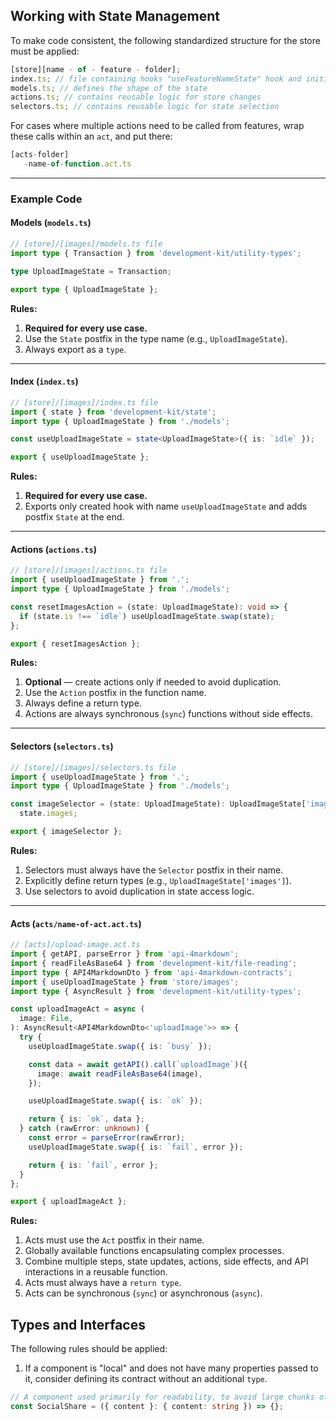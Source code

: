 ## Working with State Management

To make code consistent, the following standardized structure for the store must be applied:

```typescript
[store][name - of - feature - folder];
index.ts; // file containing hooks "useFeatureNameState" hook and initialization logic
models.ts; // defines the shape of the state
actions.ts; // contains reusable logic for store changes
selectors.ts; // contains reusable logic for state selection
```

For cases where multiple actions need to be called from features, wrap these calls within an `act`, and put there:

```typescript
[acts-folder]
   -name-of-function.act.ts
```

---

### Example Code

#### Models (`models.ts`)

```typescript
// [store]/[images]/models.ts file
import type { Transaction } from 'development-kit/utility-types';

type UploadImageState = Transaction;

export type { UploadImageState };
```

**Rules:**

1. **Required for every use case.**
2. Use the `State` postfix in the type name (e.g., `UploadImageState`).
3. Always export as a `type`.

---

#### Index (`index.ts`)

```typescript
// [store]/[images]/index.ts file
import { state } from 'development-kit/state';
import type { UploadImageState } from './models';

const useUploadImageState = state<UploadImageState>({ is: `idle` });

export { useUploadImageState };
```

**Rules:**

1. **Required for every use case.**
2. Exports only created hook with name `useUploadImageState` and adds postfix `State` at the end.

---

#### Actions (`actions.ts`)

```typescript
// [store]/[images]/actions.ts file
import { useUploadImageState } from '.';
import type { UploadImageState } from './models';

const resetImagesAction = (state: UploadImageState): void => {
  if (state.is !== `idle`) useUploadImageState.swap(state);
};

export { resetImagesAction };
```

**Rules:**

1. **Optional** — create actions only if needed to avoid duplication.
2. Use the `Action` postfix in the function name.
3. Always define a return type.
4. Actions are always synchronous (`sync`) functions without side effects.

---

#### Selectors (`selectors.ts`)

```typescript
// [store]/[images]/selectors.ts file
import { useUploadImageState } from '.';
import type { UploadImageState } from './models';

const imageSelector = (state: UploadImageState): UploadImageState['images'] =>
  state.images;

export { imageSelector };
```

**Rules:**

1. Selectors must always have the `Selector` postfix in their name.
2. Explicitly define return types (e.g., `UploadImageState['images']`).
3. Use selectors to avoid duplication in state access logic.

---

#### Acts (`acts/name-of-act.act.ts`)

```typescript
// [acts]/upload-image.act.ts
import { getAPI, parseError } from 'api-4markdown';
import { readFileAsBase64 } from 'development-kit/file-reading';
import type { API4MarkdownDto } from 'api-4markdown-contracts';
import { useUploadImageState } from 'store/images';
import type { AsyncResult } from 'development-kit/utility-types';

const uploadImageAct = async (
  image: File,
): AsyncResult<API4MarkdownDto<'uploadImage'>> => {
  try {
    useUploadImageState.swap({ is: `busy` });

    const data = await getAPI().call(`uploadImage`)({
      image: await readFileAsBase64(image),
    });

    useUploadImageState.swap({ is: `ok` });

    return { is: `ok`, data };
  } catch (rawError: unknown) {
    const error = parseError(rawError);
    useUploadImageState.swap({ is: `fail`, error });

    return { is: `fail`, error };
  }
};

export { uploadImageAct };
```

**Rules:**

1. Acts must use the `Act` postfix in their name.
2. Globally available functions encapsulating complex processes.
3. Combine multiple steps, state updates, actions, side effects, and API interactions in a reusable function.
4. Acts must always have a `return type`.
5. Acts can be synchronous (`sync`) or asynchronous (`async`).

## Types and Interfaces

The following rules should be applied:

1. If a component is "local" and does not have many properties passed to it, consider defining its contract without an additional `type`.

```typescript
// A component used primarily for readability, to avoid large chunks of JSX
const SocialShare = ({ content }: { content: string }) => {};
```
